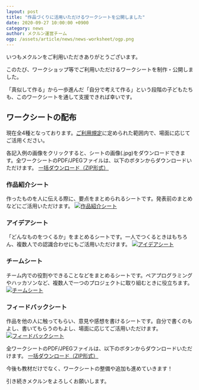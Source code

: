 ```yaml
---
layout: post
title: "作品づくりに活用いただけるワークシートを公開しました"
date: 2020-09-27 10:00:00 +0900
category: news
author: メクルン運営チーム
ogp: /assets/article/news/news-worksheet/ogp.png
---
```

いつもメクルンをご利用いただきありがとうございます。

このたび、ワークショップ等でご利用いただけるワークシートを制作・公開しました。

「真似して作る」から一歩進んだ「自分で考えて作る」という段階の子どもたちも、このワークシートを通して支援できれば幸いです。

## ワークシートの配布
現在全4種となっております。[ご利用規定](/term-of-use/)に定められた範囲内で、場面に応じてご活用ください。

各記入例の画像をクリックすると、シートの画像(.jpg)をダウンロードできます。全ワークシートのPDF/JPEGファイルは、以下のボタンからダウンロードいただけます。
<a href="/assets/images/worksheets/worksheets_v1.zip" class="button btn-blue btn-article" target="_blank" rel="noopener nofollow noreferrer" download="/assets/images/worksheets/worksheets_v1.zip">一括ダウンロード（ZIP形式） <i class="fas fa-download"></i></a>

### 作品紹介シート
作ったものを人に伝える際に、要点をまとめられるシートです。発表前のまとめなどにご活用いただけます。
[![作品紹介シート](/presentation.png)](/assets/images/worksheets/presentation.jpg)

### アイデアシート
「どんなものをつくるか」をまとめるシートです。一人でつくるときはもちろん、複数人での認識合わせにもご活用いただけます。
[![アイデアシート](/idea.png)](/assets/images/worksheets/idea.jpg)

### チームシート
チーム内での役割やできることなどをまとめるシートです。ペアプログラミングやハッカソンなど、複数人で一つのプロジェクトに取り組むときに役立ちます。
[![チームシート](/team.png)](/assets/images/worksheets/team.jpg)

### フィードバックシート
作品を他の人に触ってもらい、意見や感想を書けるシートです。自分で書くのもよし、書いてもらうのもよし、場面に応じてご活用いただけます。
[![フィードバックシート](/feedback.png)](/assets/images/worksheets/feedback.jpg)


全ワークシートのPDF/JPEGファイルは、以下のボタンからダウンロードいただけます。
<a href="/assets/images/worksheets/worksheets_v1.zip" class="button btn-blue btn-article" target="_blank" rel="noopener nofollow noreferrer" download="/assets/images/worksheets/worksheets_v1.zip">一括ダウンロード（ZIP形式） <i class="fas fa-download"></i></a>


今後も教材だけでなく、ワークシートの整備や追加も進めていきます！

引き続きメクルンをよろしくお願いします。

<style>
a img {
  cursor: zoom-in;
}
</style>
